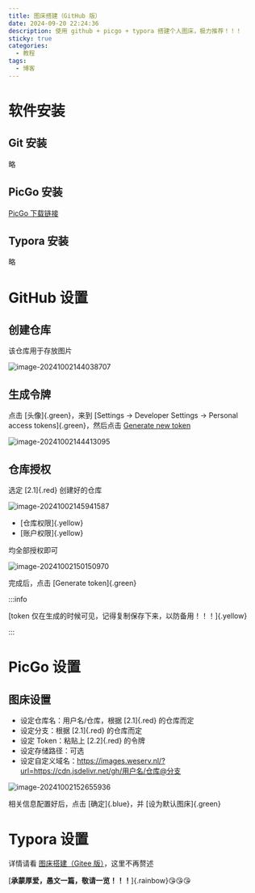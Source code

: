 ```yaml
---
title: 图床搭建（GitHub 版）
date: 2024-09-20 22:24:36
description: 使用 github + picgo + typora 搭建个人图床，极力推荐！！！
sticky: true
categories: 
  - 教程
tags: 
  - 博客
---
```


# 软件安装
## Git 安装
略
## PicGo 安装
[PicGo 下载链接](https://github.com/Molunerfinn/PicGo/releases/)

## Typora 安装
略
# GitHub 设置
## 创建仓库
该仓库用于存放图片

![image-20241002144038707](https://images.weserv.nl/?url=https://cdn.jsdelivr.net/gh/slx-world/blog-images@master/image-20241002144038707.png)

## 生成令牌

点击 [头像]{.green}，来到 [Settings -> Developer Settings -> Personal access tokens]{.green}，然后点击 [Generate new token](https://github.com/settings/personal-access-tokens/new)

![image-20241002144413095](https://images.weserv.nl/?url=https://cdn.jsdelivr.net/gh/slx-world/blog-images@master/image-20241002144413095.png)

## 仓库授权

选定 [2.1]{.red} 创建好的仓库

![image-20241002145941587](https://images.weserv.nl/?url=https://cdn.jsdelivr.net/gh/slx-world/blog-images@master/image-20241002145941587.png)

- [仓库权限]{.yellow}
- [账户权限]{.yellow}

均全部授权即可

![image-20241002150150970](https://images.weserv.nl/?url=https://cdn.jsdelivr.net/gh/slx-world/blog-images@master/image-20241002150150970.png)

完成后，点击 [Generate token]{.green}

:::info

[token 仅在生成的时候可见，记得复制保存下来，以防备用！！！]{.yellow}

:::

# PicGo 设置

## 图床设置

- 设定仓库名：用户名/仓库，根据 [2.1]{.red} 的仓库而定
- 设定分支：根据 [2.1]{.red} 的仓库而定
- 设定 Token：粘贴上 [2.2]{.red} 的令牌
- 设定存储路径：可选
- 设定自定义域名：https://images.weserv.nl/?url=https://cdn.jsdelivr.net/gh/用户名/仓库@分支

![image-20241002152655936](https://images.weserv.nl/?url=https://cdn.jsdelivr.net/gh/slx-world/blog-images@master/image-20241002152655936.png)

相关信息配置好后，点击 [确定]{.blue}，并 [设为默认图床]{.green}

# Typora 设置

详情请看 [图床搭建（Gitee 版）](https://slx-world.top/tutorial/blog/gitee-picgo-typora/)，这里不再赘述





[**承蒙厚爱，愚文一篇，敬请一览！！！**]{.rainbow}:kissing_heart::kissing_heart::kissing_heart:
